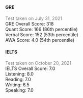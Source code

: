 #### GRE
<div style="color: #808080;"> Test taken on July 31, 2021 </div>
GRE Overall Score: 318
<br/>Quant Score: 166 (86th percentile)
<br/>Verbal Score: 152 (53th percentile)
<br/>AWA Score: 4.0 (54th percentile)

#### IELTS


<div style="color: #808080;"> Test taken on October 20, 2021 </div>
IELTS Overall Score: 7.0
<br/>Listening: 8.0
<br/>Reading: 7.0
<br/>Writing: 6.5
<br/>Speaking: 7.0